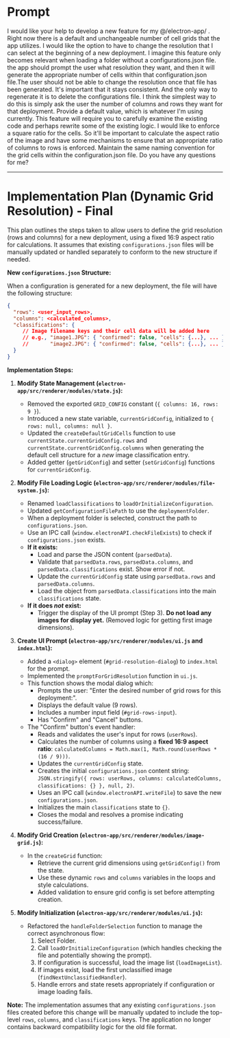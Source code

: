 # Prompt

I would like your help to develop a new feature for my @/electron-app/ . Right now there is a default and unchangeable number of cell grids that the app utilizes. I would like the option to have to change the resolution that I can select at the beginning of a new deployment. I imagine this feature only becomes relevant when loading a folder without a configurations.json file. the app should prompt the user what resolution they want, and then it will generate the appropriate number of cells within that configuration.json file.The user should not be able to change the resolution once that file has been generated. It's important that it stays consistent. And the only way to regenerate it is to delete the configurations file. I think the simplest way to do this is simply ask the user the number of columns and rows they want for that deployment. Provide a default value, which is whatever I'm using currently. This feature will require you to carefully examine the existing code and perhaps rewrite some of the existing logic. I would like to enforce a square ratio for the cells. So it'll be important to calculate the aspect ratio of the image and have some mechanisms to ensure that an appropriate ratio of columns to rows is enforced. Maintain the same naming convention for the grid cells within the configuration.json file. Do you have any questions for me?

---

# Implementation Plan (Dynamic Grid Resolution) - Final

This plan outlines the steps taken to allow users to define the grid resolution (rows and columns) for a new deployment, using a fixed 16:9 aspect ratio for calculations. It assumes that existing `configurations.json` files will be manually updated or handled separately to conform to the new structure if needed.

**New `configurations.json` Structure:**

When a configuration is generated for a new deployment, the file will have the following structure:

```json
{
  "rows": <user_input_rows>,
  "columns": <calculated_columns>,
  "classifications": {
     // Image filename keys and their cell data will be added here
     // e.g., "image1.JPG": { "confirmed": false, "cells": {...}, ... },
     //       "image2.JPG": { "confirmed": false, "cells": {...}, ... }
  }
}
```

**Implementation Steps:**

1.  **Modify State Management (`electron-app/src/renderer/modules/state.js`):**
    *   Removed the exported `GRID_CONFIG` constant (`{ columns: 16, rows: 9 }`).
    *   Introduced a new state variable, `currentGridConfig`, initialized to `{ rows: null, columns: null }`.
    *   Updated the `createDefaultGridCells` function to use `currentState.currentGridConfig.rows` and `currentState.currentGridConfig.columns` when generating the default cell structure for a *new* image classification entry.
    *   Added getter (`getGridConfig`) and setter (`setGridConfig`) functions for `currentGridConfig`.

2.  **Modify File Loading Logic (`electron-app/src/renderer/modules/file-system.js`):**
    *   Renamed `loadClassifications` to `loadOrInitializeConfiguration`.
    *   Updated `getConfigurationFilePath` to use the `deploymentFolder`.
    *   When a deployment folder is selected, construct the path to `configurations.json`.
    *   Use an IPC call (`window.electronAPI.checkFileExists`) to check if `configurations.json` exists.
    *   **If it exists:**
        *   Load and parse the JSON content (`parsedData`).
        *   Validate that `parsedData.rows`, `parsedData.columns`, and `parsedData.classifications` exist. Show error if not.
        *   Update the `currentGridConfig` state using `parsedData.rows` and `parsedData.columns`.
        *   Load the object from `parsedData.classifications` into the main `classifications` state.
    *   **If it does *not* exist:**
        *   Trigger the display of the UI prompt (Step 3). **Do not load any images for display yet.** (Removed logic for getting first image dimensions).

3.  **Create UI Prompt (`electron-app/src/renderer/modules/ui.js` and `index.html`):**
    *   Added a `<dialog>` element (`#grid-resolution-dialog`) to `index.html` for the prompt.
    *   Implemented the `promptForGridResolution` function in `ui.js`.
    *   This function shows the modal dialog which:
        *   Prompts the user: "Enter the desired number of grid rows for this deployment:".
        *   Displays the default value (9 rows).
        *   Includes a number input field (`#grid-rows-input`).
        *   Has "Confirm" and "Cancel" buttons.
    *   The "Confirm" button's event handler:
        *   Reads and validates the user's input for rows (`userRows`).
        *   Calculates the number of columns using a **fixed 16:9 aspect ratio**: `calculatedColumns = Math.max(1, Math.round(userRows * (16 / 9)))`.
        *   Updates the `currentGridConfig` state.
        *   Creates the initial `configurations.json` content string: `JSON.stringify({ rows: userRows, columns: calculatedColumns, classifications: {} }, null, 2)`.
        *   Uses an IPC call (`window.electronAPI.writeFile`) to save the new `configurations.json`.
        *   Initializes the main `classifications` state to `{}`.
        *   Closes the modal and resolves a promise indicating success/failure.

4.  **Modify Grid Creation (`electron-app/src/renderer/modules/image-grid.js`):**
    *   In the `createGrid` function:
        *   Retrieve the current grid dimensions using `getGridConfig()` from the state.
        *   Use these dynamic `rows` and `columns` variables in the loops and style calculations.
        *   Added validation to ensure grid config is set before attempting creation.

5.  **Modify Initialization (`electron-app/src/renderer/modules/ui.js`):**
    *   Refactored the `handleFolderSelection` function to manage the correct asynchronous flow:
        1.  Select Folder.
        2.  Call `loadOrInitializeConfiguration` (which handles checking the file and potentially showing the prompt).
        3.  If configuration is successful, load the image list (`loadImageList`).
        4.  If images exist, load the first unclassified image (`findNextUnclassifiedHandler`).
        5.  Handle errors and state resets appropriately if configuration or image loading fails.

**Note:** The implementation assumes that any existing `configurations.json` files created before this change will be manually updated to include the top-level `rows`, `columns`, and `classifications` keys. The application no longer contains backward compatibility logic for the old file format.
